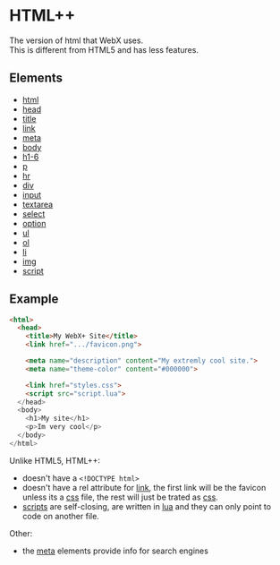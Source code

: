 # HTML++
The version of html that WebX uses.\
This is different from HTML5 and has less features.

## Elements
- [html](html.md)
- [head](head.md)
- [title](title.md)
- [link](link.md)
- [meta](meta.md)
- [body](body.md)
- [h1-6](h1-6.md)
- [p](p.md)
- [hr](hr.md)
- [div](div.md)
- [input](input.md)
- [textarea](textarea.md)
- [select](select.md)
- [option](option.md)
- [ul](ul.md)
- [ol](ol.md)
- [li](li.md)
- [img](img.md)
- [script](script.md)

## Example
```html
<html>
  <head>
    <title>My WebX+ Site</title>
    <link href=".../favicon.png">

    <meta name="description" content="My extremly cool site.">
    <meta name="theme-color" content="#000000">

    <link href="styles.css">
    <script src="script.lua">
  </head>
  <body>
    <h1>My site</h1>
    <p>Im very cool</p>
  </body>
</html>
```
Unlike HTML5, HTML++:
- doesn't have a `<!DOCTYPE html>`
- doesn't have a rel attribute for [link](link.md), the first link will be the favicon unless its a [css](../css-3.25/index.md) file, the rest will just be trated as [css](../css-3.25/index.md).
- [scripts](script.md) are self-closing, are written in [lua](../lua/index.md) and they can only point to code on another file.

Other:
- the [meta](meta.md) elements provide info for search engines